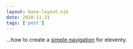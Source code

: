 ```yaml
---
layout: base-layout.njk
date: 2020-11-21
tags: ['post']
---
```


...how to create a [simple navigation](https://github.com/11ty/eleventy/issues/455) for eleventy.
